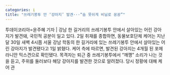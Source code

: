 ```yaml
---
categories: i
title: "쓰레기봉투 안 ‘강아지’ 발견···“숨 못쉬게 비닐로 꽁꽁”"
---
```

투데이코리아=윤주혜 기자 | 강남 한 길거리의 쓰레기봉투 안에서 살아있는 어린 강아지가 발견돼, 국민적 공분이 일고 있다. 2일  취재를 종합하면, 동물보호단체 케어는 지난달 30일 새벽 4시쯤 서울 강남 학동의 한 길거리에 있는 쓰레기봉투 안에서 살아있는 어린 강아지가 발견됐다고 1일 밝혔다. 케어 측에 따르면, 발견된 강아지는 4개월 된 포메라니안 믹스견으로 확인됐다. 목격자는 퇴근 중 쓰레기봉투에서 “깨깽” 소리가 나는 것을 듣고, 주위를 둘러보다 해당 강아지를 발견한 것으로 알려졌다. 당시 정황에 대해 케어 관